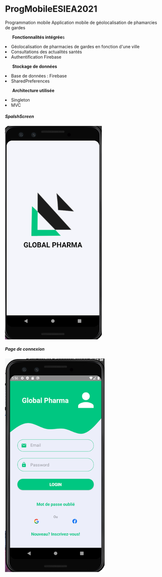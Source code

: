 # ProgMobileESIEA2021
Programmation mobile
Application mobile de géolocalisation de phamarcies de gardes

<ul> <strong>Fonctionnalités intégrée</strong>s</ul>
<li>Géolocalisation de pharmacies de gardes en fonction d'une ville</li>
<li>Consultations des actualités santés </li>
<li>Authentification Firebase</li>

<ul><strong>Stockage de données</strong></ul>
<li>Base de données : Firebase</li>
<li>SharedPreferences</li>

<ul><strong>Architecture utilisée</strong></ul>
<li>Singleton</li>
<li>MVC</li>

<h5><strong>SpalshScreen</strong></h5>
<a href="Images/6.PNG"><img src="Images/6.PNG" height="700" width="auto" /> </a>
<h5>Page de connexion</h5>
<a href="Images/7.PNG"><img src="Images/7.PNG" height="700" width="auto" /> </a>


